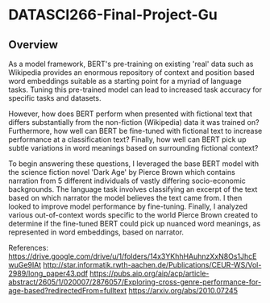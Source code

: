 # DATASCI266-Final-Project-Gu

## Overview
As a model framework, BERT's pre-training on existing 'real' data such as Wikipedia provides an enormous repository
of context and position based word embeddings suitable as a starting point for a myriad of language tasks. Tuning this 
pre-trained model can lead to increased task accuracy for specific tasks and datasets.

However, how does BERT perform when presented with fictional text that differs substantially from the non-fiction
(Wikipedia) data it was trained on? Furthermore, how well can BERT be fine-tuned with fictional text to increase 
performance at a classification text? Finally, how well can BERT pick up subtle variations in word meanings based on 
surrounding fictional context?

To begin answering these questions, I leveraged the base BERT model with the science fiction novel 'Dark Age' by 
Pierce Brown which contains narration from 5 different individuals of vastly differing socio-economic backgrounds. 
The language task involves classifying an excerpt of the text based on which narrator the model believes the text came 
from. I then looked to improve model performance by fine-tuning. Finally, I analyzed various out-of-context words 
specific to the world Pierce Brown created to determine if the fine-tuned BERT could pick up nuanced word meanings,
as represented in word embeddings, based on narrator.

References:
https://drive.google.com/drive/u/1/folders/14x3YKhhHAuhnzXxN8Os1JhcEwuGe9IAt
http://star.informatik.rwth-aachen.de/Publications/CEUR-WS/Vol-2989/long_paper43.pdf
https://pubs.aip.org/aip/acp/article-abstract/2605/1/020007/2876057/Exploring-cross-genre-performance-for-age-based?redirectedFrom=fulltext
https://arxiv.org/abs/2010.07245
